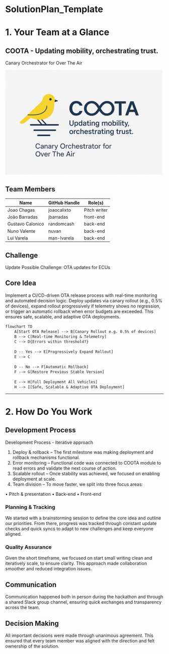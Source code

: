 # SolutionPlan_Template



# 1. Your Team at a Glance

## COOTA - Updating mobility, orchestrating trust.
Canary Orchestrator for Over The Air

<img src="assets/coota_logo.png" alt="Coota Logo" width="500px" />

## Team Members
| Name             | GitHub Handle | Role(s)      |
|------------------|---------------|--------------|
| Joao Chagas      | joaocalixto   | Pitch writer |
| João Barradas    |  jbarradas | front-end    |
| Gustavo Calonico |  randomcash  | back-end     |
| Nuno Valente     |  nuvan | back-end     |
| Lui Varela       |  man-lvarela | back-end     |

## Challenge
Update Possible Challenge: OTA updates for ECUs

## Core Idea
Implement a CI/CD-driven OTA release process with real-time monitoring and automated decision logic.
Deploy updates via canary rollout (e.g., 0.5% of devices), expand rollout progressively if telemetry shows no regression, or trigger an automatic rollback when error budgets are exceeded.
This ensures safe, scalable, and adaptive OTA deployments.

```mermaid
flowchart TD
    A[Start OTA Release] --> B[Canary Rollout e.g. 0.5% of devices]
    B --> C[Real-time Monitoring & Telemetry]
    C --> D{Errors within threshold?}
    
    D -- Yes --> E[Progressively Expand Rollout]
    E --> C
    
    D -- No --> F[Automatic Rollback]
    F --> G[Restore Previous Stable Version]
    
    E --> H[Full Deployment All Vehicles]
    H --> I[Safe, Scalable & Adaptive OTA Deployment]
```

---

# 2. How Do You Work

## Development Process
Development Process - Iterative approach
1.  Deploy & rollback – The first milestone was making deployment and rollback mechanisms functional.
2.  Error monitoring – Functional code was connected to COOTA module to read errors and validate the next course of action.
3.  Scalable rollout – Once stability was achieved, we focused on enabling deployment at scale.
4. Team division – To move faster, we split into three focus areas:

•	Pitch & presentation
•	Back-end
•	Front-end


### Planning & Tracking
We started with a brainstorming session to define the core idea and outline our priorities. From there, progress was tracked through constant update checks and quick syncs to adapt to new challenges and keep everyone aligned.

### Quality Assurance
Given the short timeframe, we focused on start small writing clean and iteratively scale, to ensure clarity. This approach made collaboration smoother and reduced integration issues.


## Communication
Communication happened both in person during the hackathon and through a shared Slack group channel, ensuring quick exchanges and transparency across the team.

## Decision Making
All important decisions were made through unanimous agreement. This ensured that every team member was aligned with the direction and felt ownership of the solution.
